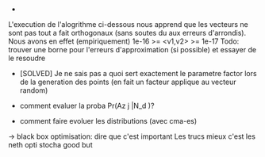 *
L'execution de l'alogrithme ci-dessous nous apprend que les vecteurs ne sont pas tout a fait orthogonaux (sans soutes du aux erreurs d'arrondis).
Nous avons en effet (empiriquement) 1e-16 >= <v1,v2> >= 1e-17 
Todo: trouver une borne pour l'erreurs d'approximation (si possible) et essayer de le resoudre 


* [SOLVED] Je ne sais pas a quoi sert exactement le parametre factor lors de la generation des points (en fait un facteur applique au vecteur random)

* comment evaluer la proba Pr(Az j |N_d )?

* comment faire evoluer les distributions (avec cma-es)

-> black box optimisation: dire que c'est important
 	Les trucs mieux c'est les neth opti stocha 
	good but 

